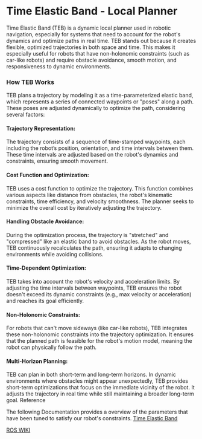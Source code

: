 <h1>Time Elastic Band - Local Planner</h1>


<p>Time Elastic Band (TEB) is a dynamic local planner used in robotic navigation, especially for systems that need to account for the robot's dynamics and optimize
paths in real time. TEB stands out because it creates flexible, optimized trajectories in both space and time. This makes it especially useful for robots that have
non-holonomic constraints (such as car-like robots) and require obstacle avoidance, smooth motion, and responsiveness to dynamic environments.</p>

<h3>How TEB Works</h3>

TEB plans a trajectory by modeling it as a time-parameterized elastic band, which represents a series of connected waypoints or "poses" along a path. These poses are adjusted dynamically to optimize the path, considering several factors:

<h4>Trajectory Representation:</h4>
The trajectory consists of a sequence of time-stamped waypoints, each including the robot’s position, orientation, and time intervals between them. These time intervals are adjusted based on the robot's dynamics and constraints, ensuring smooth movement.
<h4>Cost Function and Optimization:</h4>
TEB uses a cost function to optimize the trajectory. This function combines various aspects like distance from obstacles, the robot's kinematic constraints, time efficiency, and velocity smoothness. The planner seeks to minimize the overall cost by iteratively adjusting the trajectory.
<h4>Handling Obstacle Avoidance:</h4>
During the optimization process, the trajectory is "stretched" and "compressed" like an elastic band to avoid obstacles. As the robot moves, TEB continuously recalculates the path, ensuring it adapts to changing environments while avoiding collisions.
<h4>Time-Dependent Optimization:</h4>
TEB takes into account the robot's velocity and acceleration limits. By adjusting the time intervals between waypoints, TEB ensures the robot doesn't exceed its dynamic constraints (e.g., max velocity or acceleration) and reaches its goal efficiently.
<h4>Non-Holonomic Constraints:</h4>
For robots that can't move sideways (like car-like robots), TEB integrates these non-holonomic constraints into the trajectory optimization. It ensures that the planned path is feasible for the robot's motion model, meaning the robot can physically follow the path.
<h4>Multi-Horizon Planning:</h4>

TEB can plan in both short-term and long-term horizons. In dynamic environments where obstacles might appear unexpectedly, TEB provides short-term optimizations that focus on the immediate vicinity of the robot. It adjusts the trajectory in real time while still maintaining a broader long-term goal.
Reference

The following Documentation provides a overview of the parameters that have been tuned to satisfy our robot's constraints. 
[Time Elastic Band](https://github.com/Adipks/autonomous_navigation/blob/main/navstack_pub/teb_params.md)


[ ROS WIKI ](http://wiki.ros.org/teb_local_planner)
